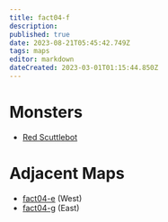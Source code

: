 ```yaml
---
title: fact04-f
description: 
published: true
date: 2023-08-21T05:45:42.749Z
tags: maps
editor: markdown
dateCreated: 2023-03-01T01:15:44.850Z
---
```


# Monsters
 * [Red Scuttlebot](/monsters/red-scuttlebot)

# Adjacent Maps
 * [fact04-e](/maps/fact04-e) (West)
 * [fact04-g](/maps/fact04-g) (East)
